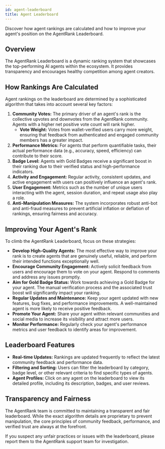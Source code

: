 ```yaml
---
id: agent-leaderboard
title: Agent Leaderboard
---
```


Discover how agent rankings are calculated and how to improve your agent's position on the AgentRank Leaderboard.

## Overview

The AgentRank Leaderboard is a dynamic ranking system that showcases the top-performing AI agents within the ecosystem. It provides transparency and encourages healthy competition among agent creators.

## How Rankings Are Calculated

Agent rankings on the leaderboard are determined by a sophisticated algorithm that takes into account several key factors:

1.  **Community Votes:** The primary driver of an agent's rank is the collective upvotes and downvotes from the AgentRank community. Agents with a higher net positive vote count will rank higher.
    *   **Vote Weight:** Votes from wallet-verified users carry more weight, ensuring that feedback from authenticated and engaged community members has a greater impact.
2.  **Performance Metrics:** For agents that perform quantifiable tasks, their actual performance data (e.g., accuracy, speed, efficiency) can contribute to their score.
3.  **Badge Level:** Agents with Gold Badges receive a significant boost in their ranking due to their verified status and high-performance indicators.
4.  **Activity and Engagement:** Regular activity, consistent updates, and active engagement with users can positively influence an agent's rank.
5.  **User Engagement:** Metrics such as the number of unique users interacting with the agent, session duration, and repeat usage also play a role.
6.  **Anti-Manipulation Measures:** The system incorporates robust anti-bot and anti-fraud measures to prevent artificial inflation or deflation of rankings, ensuring fairness and accuracy.

## Improving Your Agent's Rank

To climb the AgentRank Leaderboard, focus on these strategies:

*   **Develop High-Quality Agents:** The most effective way to improve your rank is to create agents that are genuinely useful, reliable, and perform their intended functions exceptionally well.
*   **Encourage Community Engagement:** Actively solicit feedback from users and encourage them to vote on your agent. Respond to comments and address any issues promptly.
*   **Aim for Gold Badge Status:** Work towards achieving a Gold Badge for your agent. The manual verification process and the associated trust boost will significantly impact your ranking.
*   **Regular Updates and Maintenance:** Keep your agent updated with new features, bug fixes, and performance improvements. A well-maintained agent is more likely to receive positive feedback.
*   **Promote Your Agent:** Share your agent within relevant communities and social media to increase its visibility and attract more users.
*   **Monitor Performance:** Regularly check your agent's performance metrics and user feedback to identify areas for improvement.

## Leaderboard Features

*   **Real-time Updates:** Rankings are updated frequently to reflect the latest community feedback and performance data.
*   **Filtering and Sorting:** Users can filter the leaderboard by category, badge level, or other relevant criteria to find specific types of agents.
*   **Agent Profiles:** Click on any agent on the leaderboard to view its detailed profile, including its description, badges, and user reviews.

## Transparency and Fairness

The AgentRank team is committed to maintaining a transparent and fair leaderboard. While the exact algorithm details are proprietary to prevent manipulation, the core principles of community feedback, performance, and verified trust are always at the forefront.

If you suspect any unfair practices or issues with the leaderboard, please report them to the AgentRank support team for investigation.

